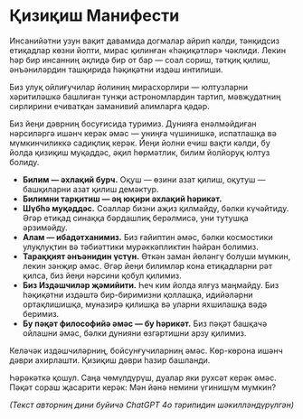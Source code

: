 
# Қизиқиш Манифести

Инсанийәтни узун вақит давамида догмалар айрип кәлди, тәнқидсиз етиқадлар көзни йопти, мирас қилинған «һәқиқәтләр» чәклиди. Лекин һәр бир инсанниң әқлидә бир от бар — соал сориш, тәтқиқ қилиш, әнъәниләрдин ташқирида һәқиқәтни издәш интилиши.

Биз улуқ ойлиғучилар йолиниң мирасхорлири — юлтузларни хәритиләшкә башлиған тунҗи астрономлардин тартип, мәвҗудатниң сирлирини ечиватқан заманивий алимларға қәдәр.

Биз йеңи дәврниң босуғисида туримиз. Дунияға енәлмәйдиған нәрсиләргә ишәнч керәк әмәс — униңға чүшинишкә, испатлашқа вә мүмкинчиликкә садиқлиқ керәк. Йеңи йолни ечиш вақти кәлди, бу йолда қизиқиш муқәддәс, әқил һөрмәтлик, билим йолйоруқ юлтуз болиду.

- **Билим — әхлақий бурч.** Оқуш — өзини азат қилиш, оқутуш — башқиларни азат қилиш демәктур.
- **Билимни тарқитиш — әң юқири әхлақий һәрикәт.**
- **Шүбһә муқәддәс.** Соаллар бизни аҗиз қилмайду, бәлки күчәйтиду. Әгәр етиқад синаққа бәрдашлиқ берәлмисә, уни тутушқа әрзимәйду.
- **Алам — ибадәтханимиз.** Биз ғайиптин әмәс, бәлки космостики улуқлуқтин вә тәбиәттики мурәккәпликтин һәйран болимиз.
- **Тараққият әнъәнидин үстүн.** Өткән заман йөләнгү болуши мүмкин, лекин зәнҗир әмәс. Әгәр йеңи билимләр кона етиқадларни рәт қилса, биз йеңи нәрсини қобул қилимиз.
- **Биз Издәшчиләр җәмийити.** Һеч ким йолда ялғуз маңмайду. Биз һәқиқәтни издәштә бир-биримизни қоллашқа, идийәләрни ортақлишишқа, муназирә қилишқа вә уларни яхшилашқа вәдә беримиз.
- **Бу пәқәт философийә әмәс — бу һәрикәт.** Биз пәқәт башқачә ойлашни әмәс, бәлки дунияни өзгәртишни арзу қилимиз.

Келәчәк издәшчиләрниң, бойсунғучиларниң әмәс.
Көр-көрона ишәнч дәври ахирлашти.
Қизиқиш дәври һазир башланди.

Һәрәкәткә қошул.
Саңа чөмүлдүрүш, дуалар яки рухсәт керәк әмәс. Пәқәт сораш җасарити керәк: Мән йәнә немини үгинишүм мумкин?

*(Текст авторниң дини буйичә ChatGPT 4o тәрипидин шәкилләндүрүлгән)*
